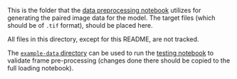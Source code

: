 This is the folder that the [data preprocessing notebook](../data_preprocessing.ipynb) utilizes for generating the paired image data for the model. The target files (which should be of `.tif` format), should be placed here.

All files in this directory, except for this README, are not tracked.

The [`example-data` directory](../example-data) can be used to run the [testing notebook](../test_single_frame.ipynb) to validate frame pre-processing (changes done there should be copied to the full loading notebook).
